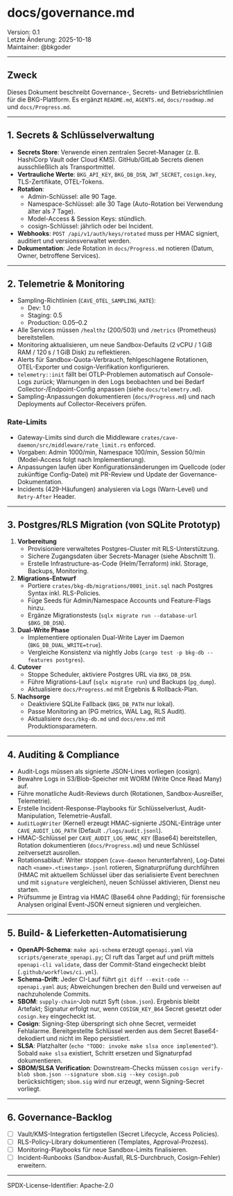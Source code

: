 # docs/governance.md

Version: 0.1  
Letzte Änderung: 2025-10-18  
Maintainer: @bkgoder

---

## Zweck
Dieses Dokument beschreibt Governance-, Secrets- und Betriebsrichtlinien für die BKG-Plattform. Es ergänzt `README.md`, `AGENTS.md`, `docs/roadmap.md` und `docs/Progress.md`.

---

## 1. Secrets & Schlüsselverwaltung
- **Secrets Store**: Verwende einen zentralen Secret-Manager (z. B. HashiCorp Vault oder Cloud KMS). GitHub/GitLab Secrets dienen ausschließlich als Transportmittel.  
- **Vertrauliche Werte**: `BKG_API_KEY`, `BKG_DB_DSN`, `JWT_SECRET`, `cosign.key`, TLS-Zertifikate, OTEL-Tokens.  
- **Rotation**:
  - Admin-Schlüssel: alle 90 Tage.  
  - Namespace-Schlüssel: alle 30 Tage (Auto-Rotation bei Verwendung älter als 7 Tage).  
  - Model-Access & Session Keys: stündlich.  
  - cosign-Schlüssel: jährlich oder bei Incident.  
- **Webhooks**: `POST /api/v1/auth/keys/rotated` muss per HMAC signiert, auditiert und versionsverwaltet werden.
- **Dokumentation**: Jede Rotation in `docs/Progress.md` notieren (Datum, Owner, betroffene Services).

---

## 2. Telemetrie & Monitoring
- Sampling-Richtlinien (`CAVE_OTEL_SAMPLING_RATE`):
  - Dev: 1.0
  - Staging: 0.5
  - Production: 0.05–0.2
- Alle Services müssen `/healthz` (200/503) und `/metrics` (Prometheus) bereitstellen.
- Monitoring aktualisieren, um neue Sandbox-Defaults (2 vCPU / 1 GiB RAM / 120 s / 1 GiB Disk) zu reflektieren.
- Alerts für Sandbox-Quota-Verbrauch, fehlgeschlagene Rotationen, OTEL-Exporter und cosign-Verifikation konfigurieren.
- `telemetry::init` fällt bei OTLP-Problemen automatisch auf Console-Logs zurück; Warnungen in den Logs beobachten und bei Bedarf Collector-/Endpoint-Config anpassen (siehe `docs/telemetry.md`).
- Sampling-Anpassungen dokumentieren (`docs/Progress.md`) und nach Deployments auf Collector-Receivers prüfen.

### Rate-Limits
- Gateway-Limits sind durch die Middleware `crates/cave-daemon/src/middleware/rate_limit.rs` enforced.
- Vorgaben: Admin 1000/min, Namespace 100/min, Session 50/min (Model-Access folgt nach Implementierung).
- Anpassungen laufen über Konfigurationsänderungen im Quellcode (oder zukünftige Config-Datei) mit PR-Review und Update der Governance-Dokumentation.
- Incidents (429-Häufungen) analysieren via Logs (Warn-Level) und `Retry-After` Header.

---

## 3. Postgres/RLS Migration (von SQLite Prototyp)
1. **Vorbereitung**  
   - Provisioniere verwaltetes Postgres-Cluster mit RLS-Unterstützung.  
   - Sichere Zugangsdaten über Secrets-Manager (siehe Abschnitt 1).  
   - Erstelle Infrastructure-as-Code (Helm/Terraform) inkl. Storage, Backups, Monitoring.  
2. **Migrations-Entwurf**  
   - Portiere `crates/bkg-db/migrations/0001_init.sql` nach Postgres Syntax inkl. RLS-Policies.  
   - Füge Seeds für Admin/Namespace Accounts und Feature-Flags hinzu.  
   - Ergänze Migrationstests (`sqlx migrate run --database-url $BKG_DB_DSN`).  
3. **Dual-Write Phase**  
   - Implementiere optionalen Dual-Write Layer im Daemon (`BKG_DB_DUAL_WRITE=true`).  
   - Vergleiche Konsistenz via nightly Jobs (`cargo test -p bkg-db --features postgres`).  
4. **Cutover**  
   - Stoppe Scheduler, aktiviere Postgres URL via `BKG_DB_DSN`.  
   - Führe Migrations-Lauf (`sqlx migrate run`) und Backups (`pg_dump`).  
   - Aktualisiere `docs/Progress.md` mit Ergebnis & Rollback-Plan.  
5. **Nachsorge**  
   - Deaktiviere SQLite Fallback (`BKG_DB_PATH` nur lokal).  
   - Passe Monitoring an (PG metrics, WAL Lag, RLS Audit).  
   - Aktualisiere `docs/bkg-db.md` und `docs/env.md` mit Produktionsparametern.

---

## 4. Auditing & Compliance
- Audit-Logs müssen als signierte JSON-Lines vorliegen (cosign).
- Bewahre Logs in S3/Blob-Speicher mit WORM (Write Once Read Many) auf.
- Führe monatliche Audit-Reviews durch (Rotationen, Sandbox-Ausreißer, Telemetrie).
- Erstelle Incident-Response-Playbooks für Schlüsselverlust, Audit-Manipulation, Telemetrie-Ausfall.
- `AuditLogWriter` (Kernel) erzeugt HMAC-signierte JSONL-Einträge unter `CAVE_AUDIT_LOG_PATH` (Default `./logs/audit.jsonl`).
- HMAC-Schlüssel per `CAVE_AUDIT_LOG_HMAC_KEY` (Base64) bereitstellen, Rotation dokumentieren (`docs/Progress.md`) und neue Schlüssel zeitversetzt ausrollen.
- Rotationsablauf: Writer stoppen (`cave-daemon` herunterfahren), Log-Datei nach `<name>.<timestamp>.jsonl` rotieren, Signaturprüfung durchführen (HMAC mit aktuellem Schlüssel über das serialisierte Event berechnen und mit `signature` vergleichen), neuen Schlüssel aktivieren, Dienst neu starten.
- Prüfsumme je Eintrag via HMAC (Base64 ohne Padding); für forensische Analysen original Event-JSON erneut signieren und vergleichen.

---

## 5. Build- & Lieferketten-Automatisierung
- **OpenAPI-Schema**: `make api-schema` erzeugt `openapi.yaml` via `scripts/generate_openapi.py`; CI ruft das Target auf und prüft mittels `openapi-cli validate`, dass der Commit-Stand eingecheckt bleibt (`.github/workflows/ci.yml`).
- **Schema-Drift**: Jeder CI-Lauf führt `git diff --exit-code -- openapi.yaml` aus; Abweichungen brechen den Build und verweisen auf nachzuholende Commits.
- **SBOM**: `supply-chain`-Job nutzt Syft (`sbom.json`). Ergebnis bleibt Artefakt; Signatur erfolgt nur, wenn `COSIGN_KEY_B64` Secret gesetzt oder `cosign.key` eingecheckt ist.
- **Cosign**: Signing-Step überspringt sich ohne Secret, vermeidet Fehlalarme. Bereitgestellte Schlüssel werden aus dem Secret Base64-dekodiert und nicht im Repo persistiert.
- **SLSA**: Platzhalter (`echo "TODO: invoke make slsa once implemented"`). Sobald `make slsa` existiert, Schritt ersetzen und Signaturpfad dokumentieren.
- **SBOM/SLSA Verification**: Downstream-Checks müssen `cosign verify-blob sbom.json --signature sbom.sig --key cosign.pub` berücksichtigen; `sbom.sig` wird nur erzeugt, wenn Signing-Secret vorliegt.

---

## 6. Governance-Backlog
- [ ] Vault/KMS-Integration fertigstellen (Secret Lifecycle, Access Policies).
- [ ] RLS-Policy-Library dokumentieren (Templates, Approval-Prozess).
- [ ] Monitoring-Playbooks für neue Sandbox-Limits finalisieren.
- [ ] Incident-Runbooks (Sandbox-Ausfall, RLS-Durchbruch, Cosign-Fehler) erweitern.

---

SPDX-License-Identifier: Apache-2.0

